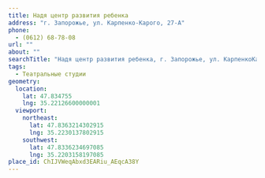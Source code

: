 ```yaml
---
title: Надя центр развития ребенка
address: "г. Запорожье, ул. Карпенко-Карого, 27-А"
phone:
  - (0612) 68-78-08
url: ""
about: ""
searchTitle: "Надя центр развития ребенка, г. Запорожье, ул. КарпенкоКарого, 27А"
tags:
  - Театральные студии
geometry:
  location:
    lat: 47.834755
    lng: 35.22126600000001
  viewport:
    northeast:
      lat: 47.8363214302915
      lng: 35.2230137802915
    southwest:
      lat: 47.8336234697085
      lng: 35.2203158197085
place_id: ChIJVWeqAbxd3EARiu_AEqcA38Y
---
```

